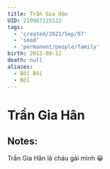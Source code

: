 ```yaml
---
title: Trần Gia Hân
UID: 210907225532
tags:
  - 'created/2021/Sep/07'
  - 'seed'
  - 'permanent/people/family'
birth: 2012-09-12
death: null
aliases:
  - Bối Bối
  - Bối
---
```

# Trần Gia Hân

## Notes:
Trần Gia Hân là cháu gái mình 😀

